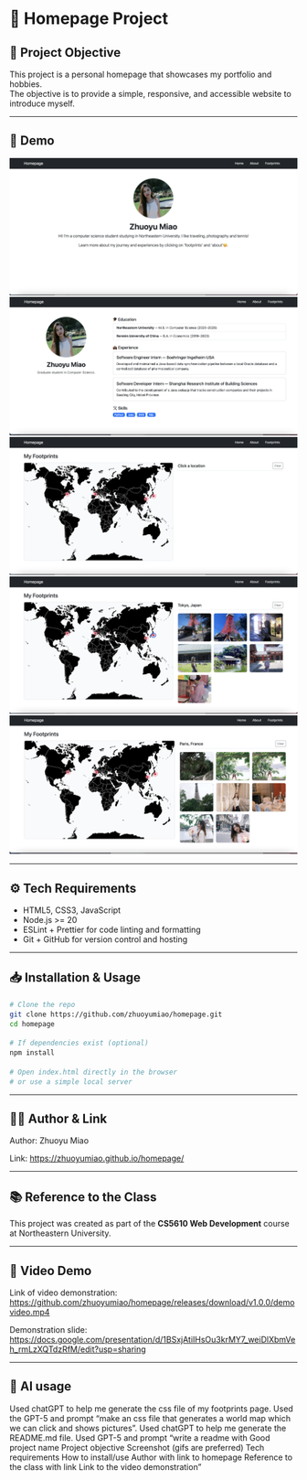 # 🚀 Homepage Project

## 🎯 Project Objective
This project is a personal homepage that showcases my portfolio and hobbies.  
The objective is to provide a simple, responsive, and accessible website to introduce myself.

---

## 📸 Demo
![Demo Screenshot1](images/demo1.png)
![Demo Screenshot2](images/demo2.png)
![Demo Screenshot3](images/demo3.png)
![Demo Screenshot4](images/demo4.png)
![Demo Screenshot5](images/demo5.png)

---

## ⚙️ Tech Requirements
- HTML5, CSS3, JavaScript
- Node.js >= 20
- ESLint + Prettier for code linting and formatting
- Git + GitHub for version control and hosting

---

## 📥 Installation & Usage
```bash
# Clone the repo
git clone https://github.com/zhuoyumiao/homepage.git
cd homepage

# If dependencies exist (optional)
npm install

# Open index.html directly in the browser
# or use a simple local server
```

---

## 👩‍💻 Author & Link
Author: Zhuoyu Miao

Link: https://zhuoyumiao.github.io/homepage/

---

## 📚 Reference to the Class
This project was created as part of the **CS5610 Web Development** course at Northeastern University.

---

## 🎥 Video Demo
Link of video demonstration: https://github.com/zhuoyumiao/homepage/releases/download/v1.0.0/demovideo.mp4

Demonstration slide: https://docs.google.com/presentation/d/1BSxjAtiIHsOu3krMY7_weiDlXbmVeh_rmLzXQTdzRfM/edit?usp=sharing

---

## 🤖 AI usage
Used chatGPT to help me generate the css file of my footprints page. Used the GPT-5 and prompt “make an css file that generates a world map which we can click and shows pictures”.
Used chatGPT to help me generate the README.md file. Used GPT-5 and prompt “write a readme with Good project name Project objective Screenshot (gifs are preferred) Tech requirements How to install/use Author with link to homepage Reference to the class with link Link to the video demonstration”
